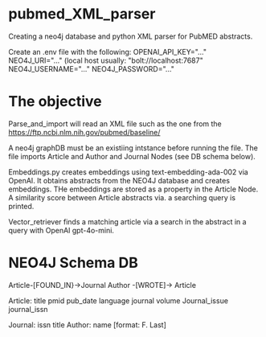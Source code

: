 # pubmed_XML_parser
Creating a neo4j database and python XML parser for PubMED abstracts. 


Create an .env file with the following: 
OPENAI_API_KEY="..."
NEO4J_URI="..." (local host usually: "bolt://localhost:7687"
NEO4J_USERNAME="..."
NEO4J_PASSWORD="..."





# The objective

Parse_and_import will read an XML file such as the one from the https://ftp.ncbi.nlm.nih.gov/pubmed/baseline/ 

A neo4j graphDB must be an existiing intstance before running the file. The file imports Article and Author and Journal Nodes (see DB schema below). 


Embeddings.py creates embeddings using text-embedding-ada-002 via OpenAI. It obtains abstracts from the NEO4J database and creates embeddings. THe embeddings are stored as a property in the Article Node. 
A similarity score between Article abstracts via. a searching query is printed. 

Vector_retriever finds a matching article via a search in the abstract in a query with OpenAI gpt-4o-mini. 



# NEO4J Schema DB
Article-[FOUND_IN}->Journal
Author -[WROTE]-> Article 

Article: 
title
pmid
pub_date
language
journal volume
Journal_issue
journal_issn

Journal:
issn
title
Author:
name [format: F. Last]



